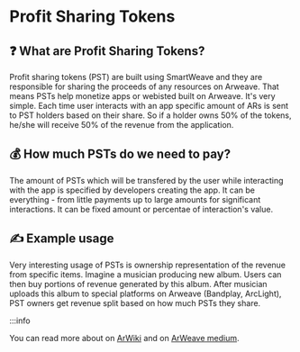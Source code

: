 # Profit Sharing Tokens

## ❓ What are Profit Sharing Tokens?

Profit sharing tokens (PST) are built using SmartWeave and they are responsible for sharing the proceeds of any resources on Arweave. That means PSTs help monetize apps or webisted built on Arweave. It's very simple. Each time user interacts with an app specific amount of ARs is sent to PST holders based on their share. So if a holder owns 50% of the tokens, he/she will receive 50% of the revenue from the application.

## 💰 How much PSTs do we need to pay?

The amount of PSTs which will be transfered by the user while interacting with the app is specified by developers creating the app. It can be everything - from little payments up to large amounts for significant interactions. It can be fixed amount or percentae of interaction's value.

## ✍️ Example usage

Very interesting usage of PSTs is ownership representation of the revenue from specific items. Imagine a musician producing new album. Users can then buy portions of revenue generated by this album. After musician uploads this album to special platforms on Arweave (Bandplay, ArcLight), PST owners get revenue split based on how much PSTs they share.

:::info

You can read more about on [ArWiki](https://arwiki.wiki/#/en/profit-sharing-tokens) and on [ArWeave medium](https://arweave.medium.com/profit-sharing-tokens-a-new-incentivization-mechanism-for-an-open-web-1f2532411d6e).
